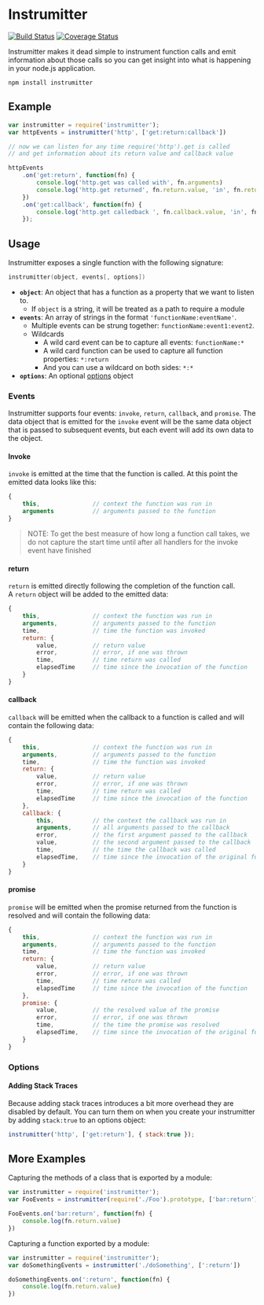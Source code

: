 # Instrumitter

[![Build Status](https://travis-ci.org/mlrawlings/instrumitter.svg?branch=master)](https://travis-ci.org/mlrawlings/instrumitter)
[![Coverage Status](https://coveralls.io/repos/github/mlrawlings/instrumitter/badge.svg?branch=master)](https://coveralls.io/github/mlrawlings/instrumitter?branch=master)

Instrumitter makes it dead simple to instrument function calls and emit information about those calls so you can get insight into what is happening in your node.js application.

```
npm install instrumitter
```

## Example

```js
var instrumitter = require('instrumitter');
var httpEvents = instrumitter('http', ['get:return:callback'])

// now we can listen for any time require('http').get is called
// and get information about its return value and callback value

httpEvents
    .on('get:return', function(fn) {
        console.log('http.get was called with', fn.arguments)
        console.log('http.get returned', fn.return.value, 'in', fn.return.elapsedTime, 'ms');
    })
    .on('get:callback', function(fn) {
        console.log('http.get calledback ', fn.callback.value, 'in', fn.callback.elapsedTime, 'ms');
    });
```

## Usage

Instrumitter exposes a single function with the following signature:

```cpp
instrumitter(object, events[, options])
```

- **`object`**: An object that has a function as a property that we want to listen to.
    - If `object` is a string, it will be treated as a path to require a module
- **`events`**: An array of strings in the format `'functionName:eventName'`.
    - Multiple events can be strung together: `functionName:event1:event2`.
    - Wildcards
        - A wild card event can be to capture all events: `functionName:*`
        - A wild card function can be used to capture all function properties: `*:return`
        - And you can use a wildcard on both sides: `*:*`
- **`options`**: An optional [options](#options) object


### Events

Instrumitter supports four events: `invoke`, `return`, `callback`, and `promise`.  The data object that is emitted for the `invoke` event will be the same data object that is passed to subsequent events, but each event will add its own data to the object.

#### Invoke

`invoke` is emitted at the time that the function is called.
At this point the emitted data looks like this:

```js
{
    this,               // context the function was run in
    arguments           // arguments passed to the function
}
```

> NOTE: To get the best measure of how long a function call takes, we do not
> capture the start time until after all handlers for the invoke event have finished

#### return

`return` is emitted directly following the completion of the function call.  
A `return` object will be added to the emitted data:

```js
{
    this,               // context the function was run in
    arguments,          // arguments passed to the function
    time,               // time the function was invoked
    return: {
        value,          // return value
        error,          // error, if one was thrown
        time,           // time return was called
        elapsedTime     // time since the invocation of the function
    }
}
```

#### callback

`callback` will be emitted when the callback to a function is called
and will contain the following data:

```js
{
    this,               // context the function was run in
    arguments,          // arguments passed to the function
    time,               // time the function was invoked
    return: {
        value,          // return value
        error,          // error, if one was thrown
        time,           // time return was called
        elapsedTime     // time since the invocation of the function
    },
    callback: {
        this,           // the context the callback was run in
        arguments,      // all arguments passed to the callback
        error,          // the first argument passed to the callback
        value,          // the second argument passed to the callback
        time,           // the time the callback was called
        elapsedTime,    // time since the invocation of the original function
    }
}
```

#### promise

`promise` will be emitted when the promise returned from the function is resolved
and will contain the following data:

```js
{
    this,               // context the function was run in
    arguments,          // arguments passed to the function
    time,               // time the function was invoked
    return: {
        value,          // return value
        error,          // error, if one was thrown
        time,           // time return was called
        elapsedTime     // time since the invocation of the function
    },
    promise: {
        value,          // the resolved value of the promise
        error,          // error, if one was thrown
        time,           // the time the promise was resolved
        elapsedTime,    // time since the invocation of the original function
    }
}
```

### Options

#### Adding Stack Traces

Because adding stack traces introduces a bit more overhead they are disabled by default.  You can turn them on when you create your instrumitter by adding `stack:true` to an options object:

```js
instrumitter('http', ['get:return'], { stack:true });
```
## More Examples

Capturing the methods of a class that is exported by a module:

```js
var instrumitter = require('instrumitter');
var FooEvents = instrumitter(require('./Foo').prototype, ['bar:return'])

FooEvents.on('bar:return', function(fn) {
    console.log(fn.return.value)
})
```

Capturing a function exported by a module:

```js
var instrumitter = require('instrumitter');
var doSomethingEvents = instrumitter('./doSomething', [':return'])

doSomethingEvents.on(':return', function(fn) {
    console.log(fn.return.value)
})
```
